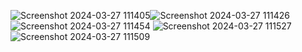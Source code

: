![Screenshot 2024-03-27 111405](https://github.com/BalramMEL/iPhone_animation_web/assets/102988461/898333da-a82c-4b68-9197-0c84ca669376)![Screenshot 2024-03-27 111426](https://github.com/BalramMEL/iPhone_animation_web/assets/102988461/19fc13e1-6123-4fac-92ef-9ee308d28ad1)
![Screenshot 2024-03-27 111454](https://github.com/BalramMEL/iPhone_animation_web/assets/102988461/dad88e35-300d-4b20-aa1e-c4bc95375064)
![Screenshot 2024-03-27 111527](https://github.com/BalramMEL/iPhone_animation_web/assets/102988461/7244319e-86ba-4030-9e84-c1b3b1656482)
![Screenshot 2024-03-27 111509](https://github.com/BalramMEL/iPhone_animation_web/assets/102988461/95feff88-5c1c-4cd0-ba84-fe4ab47bc575)
